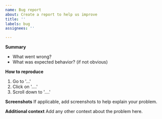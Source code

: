 ```yaml
---
name: Bug report
about: Create a report to help us improve
title: ''
labels: bug
assignees: ''

---
```


**Summary**
- What went wrong?
- What was expected behavior? (if not obvious)

**How to reproduce**
1. Go to '...'
2. Click on '....'
3. Scroll down to '....'

**Screenshots**
If applicable, add screenshots to help explain your problem.

**Additional context**
Add any other context about the problem here.
